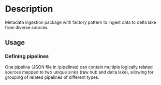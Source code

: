 # Description

Metadata ingestion package with factory pattern to ingest data to delta lake from diverse sources.

## Usage

### Defining pipelines

One pipeline (JSON file in /pipelines) can contain multiple logically related sources mapped to two unique sinks (raw hub and delta lake), allowing for grouping of related pipelines of different types.
